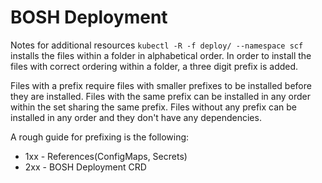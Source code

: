 # BOSH Deployment
Notes for additional resources
`kubectl -R -f deploy/ --namespace scf` installs the files within a folder in alphabetical order. In order to install the files with correct ordering within a folder, a three digit prefix is added.

Files with a prefix require files with smaller prefixes to be installed before they are installed. Files with the same prefix can be installed in any order within the set sharing the same prefix. Files without any prefix can be installed in any order and they don't have any dependencies.

A rough guide for prefixing is the following:

- 1xx - References(ConfigMaps, Secrets)
- 2xx - BOSH Deployment CRD
